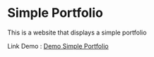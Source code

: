 # Simple Portfolio
 This is a website that displays a simple portfolio

Link Demo :
[Demo Simple Portfolio](https://app.netlify.com/sites/practice-my-porfolio-simple)
